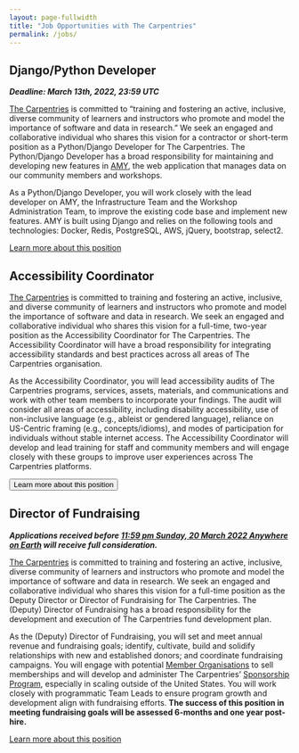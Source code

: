 ```yaml
---
layout: page-fullwidth
title: "Job Opportunities with The Carpentries"
permalink: /jobs/
---
```


## Django/Python Developer

**_Deadline: March 13th, 2022, 23:59 UTC_**

[The Carpentries](http://carpentries.org/) is committed to “training and
fostering an active, inclusive, diverse community of learners and instructors
who promote and model the importance of software and data in research.” We seek
an engaged and collaborative individual who shares this vision for a contractor
or short-term position as a Python/Django Developer for The Carpentries. The
Python/Django Developer has a broad responsibility for maintaining and
developing new features in [AMY](https://github.com/carpentries/amy), the web
application that manages data on our community members and workshops.

As a Python/Django Developer, you will work closely with the lead developer on
AMY, the Infrastructure Team and the Workshop Administration Team, to improve
the existing code base and implement new features. AMY is built using Django and
relies on the following tools and technologies: Docker, Redis, PostgreSQL, AWS,
jQuery, bootstrap, select2.

<a class="radius button small" href="{{ site.url }}{{ site.baseurl }}{% link pages/python-django-developer.md %}">Learn more about this position</a>

## Accessibility Coordinator

[The Carpentries](http://carpentries.org/) is committed to training and fostering an active, inclusive, and diverse community of learners and instructors who promote and model the importance of software and data in research. We seek an engaged and collaborative individual who shares this vision for a full-time, two-year position as the Accessibility Coordinator for The Carpentries. The Accessibility Coordinator will have a broad responsibility for integrating accessibility standards and best practices across all areas of The Carpentries organisation.

As the Accessibility Coordinator, you will lead accessibility audits of The Carpentries programs, services, assets, materials, and communications and work with other team members to incorporate your findings. The audit will consider all areas of accessibility, including disability accessibility, use of non-inclusive language (e.g., ableist or gendered language), reliance on US-Centric framing (e.g., concepts/idioms), and modes of participation for individuals without stable internet access. The Accessibility Coordinator will develop and lead training for staff and community members and will engage closely with these groups to improve user experiences across The Carpentries platforms.

<a href="/accessibility-coordinator/">
        <button class="btn">
          Learn more about this position
        </button>
</a>

## Director of Fundraising
**_Applications received before [11:59 pm Sunday, 20 March 2022 Anywhere on Earth](https://www.timeanddate.com/worldclock/fixedtime.html?iso=20220320T2359) will receive full consideration._**

[The Carpentries](http://carpentries.org/) is committed to training and fostering an active, inclusive, diverse community of learners and instructors who promote and model the importance of software and data in research. We seek an engaged and collaborative individual who shares this vision for a full-time position as the Deputy Director or Director of Fundraising for The Carpentries. The (Deputy) Director of Fundraising has a broad responsibility for the development and execution of The Carpentries fund development plan. 

As the (Deputy) Director of Fundraising, you will set and meet annual revenue and fundraising goals; identify, cultivate, build and solidify relationships with new and established donors; and coordinate fundraising campaigns. You will engage with potential [Member Organisations](https://carpentries.org/membership/) to sell memberships and will develop and administer The Carpentries’ [Sponsorship Program](https://carpentries.org/sponsorship/), especially in scaling outside of the United States. You will work closely with programmatic Team Leads to ensure program growth and development align with fundraising efforts. __The success of this position in meeting fundraising goals will be assessed 6-months and one year post-hire.__

<a class="radius button small" href="{{ site.url }}{{ site.baseurl }}{% link pages/director-of-fundraising.md %}">Learn more about this position</a>

